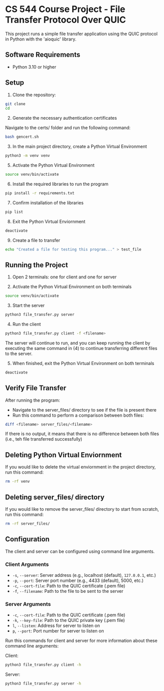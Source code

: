 # CS 544 Course Project - File Transfer Protocol Over QUIC

This project runs a simple file transfer application using the QUIC protocol in Python with the 'aioquic' library.

## Software Requirements

- Python 3.10 or higher

## Setup
1. Clone the repository:
```sh
git clone
cd
```

2. Generate the necessary authentication certificates

Navigate to the certs/ folder and run the following command:
```sh
bash gencert.sh
```
3. In the main project directory, create a Python Virtual Environment
```sh
python3 -m venv venv
```

5. Activate the Python Virtual Environment
```sh
source venv/bin/activate
```

6. Install the required libraries to run the program
```sh
pip install -r requirements.txt
```

7. Confirm installation of the libraries
```sh
pip list
```

8. Exit the Python Virtual Enviornment
```sh
deactivate
```

9. Create a file to transfer
```sh
echo "Created a file for testing this program..." > test_file
```


## Running the Project

1. Open 2 terminals: one for client and one for server

2. Activate the Python Virtual Environment on both terminals
```sh
source venv/bin/activate
```

3. Start the server
```sh
python3 file_transfer.py server
```

4. Run the client
```sh
python3 file_transfer.py client -f <filename>
```

The server will continue to run, and you can keep running the client by executing the same command in (4) to continue transferring different files to the server.

5. When finished, exit the Python Virtual Environment on both terminals
```sh
deactivate
```

## Verify File Transfer

After running the program:
- Navigate to the server_files/ directory to see if the file is present there
- Run this command to perform a comparison between both files:
```sh
diff <filename> server_files/<filename>
```

If there is no output, it means that there is no difference between both files (i.e., teh file transferred successfully)

## Deleting Python Virtual Enviornment

If you would like to delete the virtual enviornment in the project directory, run this command:
```sh
rm -rf venv
```


## Deleting server_files/ directory

If you would like to remove the server_files/ directory to start from scratch, run this command:
```sh
rm -rf server_files/
```

## Configuration

The client and server can be configured using command line arguments.

### Client Arguments

- `-s`, `--server`: Server address (e.g., localhost (default), `127.0.0.1`, etc.)
-  `-p`, `--port`: Server port number (e.g., 4433 (default), 5000, etc.)
- `-c`, `--cert-file`: Path to the QUIC certificate (.pem file)
- `-f`, `--filename`: Path to the file to be sent to the server

### Server Arguments

- `-c`, `--cert-file`: Path to the QUIC certificate (.pem file)
- `-k`, `--key-file`: Path to the QUIC private key (.pem file)
- `l`, `--listen`: Address for server to listen on
- `p`, `--port`: Port number for server to listen on

Run this commands for client and server for more information about these command line arguments:

Client:
```sh
python3 file_transfer.py client -h
```

Server:
```sh
python3 file_transfer.py server -h
```
